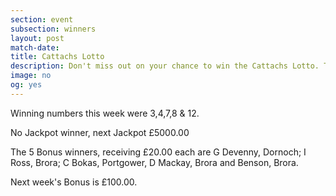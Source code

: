 ```yaml
---
section: event
subsection: winners
layout: post
match-date:
title: Cattachs Lotto
description: Don't miss out on your chance to win the Cattachs Lotto. There's a Jackpot of £5000 sitting waiting for a lucky winner.
image: no
og: yes
---
```

Winning numbers this week were 3,4,7,8 & 12.

No Jackpot winner, next Jackpot £5000.00

The 5 Bonus winners, receiving £20.00 each are G Devenny, Dornoch; I Ross, Brora; C Bokas, Portgower, D Mackay, Brora and Benson, Brora.

Next week's Bonus is £100.00.
